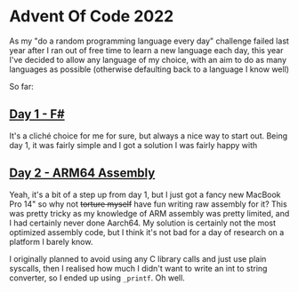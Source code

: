 # Advent Of Code 2022

As my "do a random programming language every day" challenge failed last year after I ran out of free time to learn a new language each day, this year I've decided to allow any language of my choice, with an aim to do as many languages as possible (otherwise defaulting back to a language I know well)

So far:
## [Day 1 - F#](https://github.com/fluxehub/AdventOfCode2022/tree/main/Day1)

It's a cliché choice for me for sure, but always a nice way to start out. Being day 1, it was fairly simple and I got a solution I was fairly happy with

## [Day 2 - ARM64 Assembly](https://github.com/fluxehub/AdventOfCode2022/tree/main/Day2)

Yeah, it's a bit of a step up from day 1, but I just got a fancy new MacBook Pro 14" so why not ~~torture myself~~ have fun writing raw assembly for it? This was pretty tricky as my knowledge of ARM assembly was pretty limited, and I had certainly never done Aarch64. My solution is certainly not the most optimized assembly code, but I think it's not bad for a day of research on a platform I barely know. 

I originally planned to avoid using any C library calls and just use plain syscalls, then I realised how much I didn't want to write an int to string converter, so I ended up using `_printf`. Oh well. 
